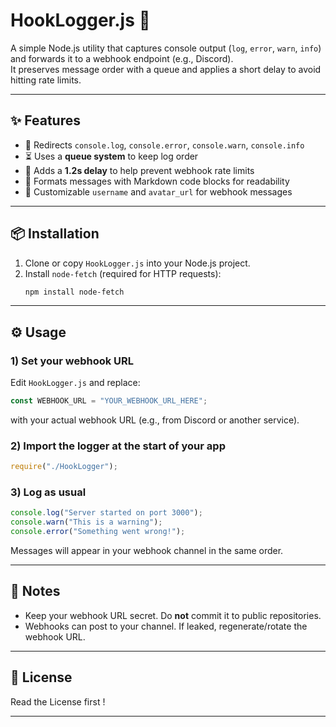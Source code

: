 # HookLogger.js 🚀

A simple Node.js utility that captures console output (`log`, `error`, `warn`, `info`) and forwards it to a webhook endpoint (e.g., Discord).  
It preserves message order with a queue and applies a short delay to avoid hitting rate limits.

---

## ✨ Features
- 🔁 Redirects `console.log`, `console.error`, `console.warn`, `console.info`
- ⏳ Uses a **queue system** to keep log order
- 🚦 Adds a **1.2s delay** to help prevent webhook rate limits
- 🧾 Formats messages with Markdown code blocks for readability
- 👤 Customizable `username` and `avatar_url` for webhook messages

---

## 📦 Installation

1. Clone or copy `HookLogger.js` into your Node.js project.
2. Install `node-fetch` (required for HTTP requests):
   ```bash
   npm install node-fetch
   ```

---

## ⚙️ Usage

### 1) Set your webhook URL
Edit `HookLogger.js` and replace:
```js
const WEBHOOK_URL = "YOUR_WEBHOOK_URL_HERE";
```
with your actual webhook URL (e.g., from Discord or another service).

### 2) Import the logger at the start of your app
```js
require("./HookLogger");
```

### 3) Log as usual
```js
console.log("Server started on port 3000");
console.warn("This is a warning");
console.error("Something went wrong!");
```

Messages will appear in your webhook channel in the same order.

---

## 🔐 Notes
- Keep your webhook URL secret. Do **not** commit it to public repositories.
- Webhooks can post to your channel. If leaked, regenerate/rotate the webhook URL.

---

## 📝 License
Read the License first !

---
